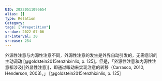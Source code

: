 ```yaml
---
UID: 20220511095654
alias: []
Type: Relation
Category: 
tags: ["#repetition"]
sr-due: 2022-07-06
sr-interval: 30
sr-ease: 254
---
```


外源性注意与内源性注意不同，外源性注意的发生是外界自动引发的，无需意识的主动调动 [@goldstein2015renzhixinlix, p. 125]。但是，「外源性注意和内源性注意都涉及[[外显性注意]]，即通过眼动来实现注意的转移（Carrasco, 2010; Henderson, 2003)。」 [@goldstein2015renzhixinlix, p. 125]